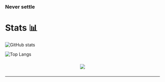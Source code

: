 ### Never settle
<!-- 
Also , I like Competitive Programming , here are my stats on Codechef and Codeforces👨‍💻 📈.  
 
 <a href="https://www.codechef.com/users/harsh_johar"> ![Badge](https://cp-logo.vercel.app/codechef/harsh_johar)</a>  <a href="https://codeforces.com/profile/harsh_johar"> ![Badge](https://cp-logo.vercel.app/codeforces/harshjohar)  </a> -->


<h1> Stats 📊 </h1>

![GitHub stats](https://github-readme-stats.vercel.app/api?username=harshjohar&show_icons=true&theme=tokyonight&count_private=true)


![Top Langs](https://github-readme-stats.vercel.app/api/top-langs/?username=harshjohar&theme=tokyonight&langs_count=5&hide=html&layout=compact)

<!-- <img align="center" src="https://activity-graph.herokuapp.com/graph?username=harshjohar&theme=react-dark" alt="harshjohar" /> -->

<p align="center" style="padding: 10px;"> <img src="https://visitor-badge.laobi.icu/badge?page_id=harshjohar.harshjohar"></p>

<hr>

<!-- <h1><i>Languages and tools</i></h1>
<img src="https://www.vectorlogo.zone/logos/firebase/firebase-icon.svg" alt="firebase">
<img src="https://www.vectorlogo.zone/logos/reactjs/reactjs-icon.svg" alt="react"> -->

